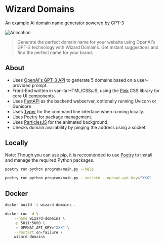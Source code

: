 # Wizard Domains
An example AI domain name generator powered by GPT-3

![Animation](https://user-images.githubusercontent.com/23462440/216789372-837b7564-55b8-42d2-bbed-24ae44dd49b4.gif)

> Generate the perfect domain name for your website using OpenAI's GPT-3 technology with Wizard Domains. Get instant suggestions and find the perfect name for your brand.

## About
- Uses [OpenAI's GPT-3 API](https://openai.com/api/) to generate 5 domains based on a user-provided prompt.
- Front-End written in vanilla HTML/CSS/JS, using the [Pink](https://github.com/appwrite/pink) CSS library for core UI components.
- Uses [FastAPI](https://fastapi.tiangolo.com/) as the backend webserver, optionally running Uvicorn or Gunicorn.
- Uses [Typer](https://typer.tiangolo.com/) for the command line interface when running locally.
- Uses [Poetry](https://python-poetry.org/docs/) for package management.
- Uses [ParticlesJS](https://vincentgarreau.com/particles.js/) for the animated background.
- Checks domain availability by pinging the address using a socket.

## Locally
Note: Though you can use pip, it is reccomended to use [Poetry](https://python-poetry.org/docs/) to install and manage the required Python packages.

```bash
poetry run python program/main.py --help
```
```bash
poetry run python program/main.py --uvicorn --openai-api-key="XXX"
```

## Docker
```bash
docker build -t wizard-domains .
```

```bash
docker run -d \
    --name wizard-domains \
    -p 5011:5000 \
    -e OPENAI_API_KEY="XXX" \
    --restart on-failure \
    wizard-domains
```
